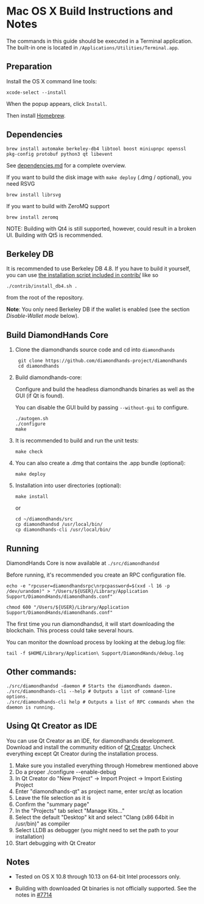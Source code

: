 Mac OS X Build Instructions and Notes
====================================
The commands in this guide should be executed in a Terminal application.
The built-in one is located in `/Applications/Utilities/Terminal.app`.

Preparation
-----------
Install the OS X command line tools:

`xcode-select --install`

When the popup appears, click `Install`.

Then install [Homebrew](https://brew.sh).

Dependencies
----------------------

    brew install automake berkeley-db4 libtool boost miniupnpc openssl pkg-config protobuf python3 qt libevent

See [dependencies.md](dependencies.md) for a complete overview.

If you want to build the disk image with `make deploy` (.dmg / optional), you need RSVG

    brew install librsvg

If you want to build with ZeroMQ support
    
    brew install zeromq

NOTE: Building with Qt4 is still supported, however, could result in a broken UI. Building with Qt5 is recommended.

Berkeley DB
-----------
It is recommended to use Berkeley DB 4.8. If you have to build it yourself,
you can use [the installation script included in contrib/](/contrib/install_db4.sh)
like so

```shell
./contrib/install_db4.sh .
```

from the root of the repository.

**Note**: You only need Berkeley DB if the wallet is enabled (see the section *Disable-Wallet mode* below).

Build DiamondHands Core
------------------------

1. Clone the diamondhands source code and cd into `diamondhands`

        git clone https://github.com/diamondhands-project/diamondhands
        cd diamondhands

2.  Build diamondhands-core:

    Configure and build the headless diamondhands binaries as well as the GUI (if Qt is found).

    You can disable the GUI build by passing `--without-gui` to configure.

        ./autogen.sh
        ./configure
        make

3.  It is recommended to build and run the unit tests:

        make check

4.  You can also create a .dmg that contains the .app bundle (optional):

        make deploy

5.  Installation into user directories (optional):

        make install

    or

        cd ~/diamondhands/src
        cp diamondhandsd /usr/local/bin/
        cp diamondhands-cli /usr/local/bin/

Running
-------

DiamondHands Core is now available at `./src/diamondhandsd`

Before running, it's recommended you create an RPC configuration file.

    echo -e "rpcuser=diamondhandsrpc\nrpcpassword=$(xxd -l 16 -p /dev/urandom)" > "/Users/${USER}/Library/Application Support/DiamondHands/diamondhands.conf"

    chmod 600 "/Users/${USER}/Library/Application Support/DiamondHands/diamondhands.conf"

The first time you run diamondhandsd, it will start downloading the blockchain. This process could take several hours.

You can monitor the download process by looking at the debug.log file:

    tail -f $HOME/Library/Application\ Support/DiamondHands/debug.log

Other commands:
-------

    ./src/diamondhandsd -daemon # Starts the diamondhands daemon.
    ./src/diamondhands-cli --help # Outputs a list of command-line options.
    ./src/diamondhands-cli help # Outputs a list of RPC commands when the daemon is running.

Using Qt Creator as IDE
------------------------
You can use Qt Creator as an IDE, for diamondhands development.
Download and install the community edition of [Qt Creator](https://www.qt.io/download/).
Uncheck everything except Qt Creator during the installation process.

1. Make sure you installed everything through Homebrew mentioned above
2. Do a proper ./configure --enable-debug
3. In Qt Creator do "New Project" -> Import Project -> Import Existing Project
4. Enter "diamondhands-qt" as project name, enter src/qt as location
5. Leave the file selection as it is
6. Confirm the "summary page"
7. In the "Projects" tab select "Manage Kits..."
8. Select the default "Desktop" kit and select "Clang (x86 64bit in /usr/bin)" as compiler
9. Select LLDB as debugger (you might need to set the path to your installation)
10. Start debugging with Qt Creator

Notes
-----

* Tested on OS X 10.8 through 10.13 on 64-bit Intel processors only.

* Building with downloaded Qt binaries is not officially supported. See the notes in [#7714](https://github.com/bitcoin/bitcoin/issues/7714)
